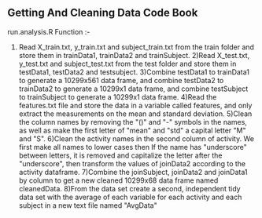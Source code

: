 **Getting And Cleaning Data Code Book**
-------------
run.analysis.R Function :-
1) Read X_train.txt, y_train.txt and subject_train.txt from the train folder and store them in trainData1, trainData2 and trainSubject.
2)Read X_test.txt, y_test.txt and subject_test.txt from the test folder and store them in testData1, testData2 and testsubject.
3)Combine testData1 to trainData1 to generate a 10299x561 data frame, and combine testData2 to trainData2 to generate a 10299x1 data frame, and combine testSubject to trainSubject to generate a 10299x1 data frame.
4)Read the features.txt file and store the data in a variable called features, and only extract the measurements on the mean and standard deviation.
5)Clean the column names by removing the "()" and "-" symbols in the names, as well as make the first letter of "mean" and "std" a capital letter "M" and "S".
6)Clean the activity names in the second column of activity. We first make all names to lower cases then If the name has "underscore" between letters, it is removed and capitalize the letter after the "underscore", then transform the values of joinData2 according to the activity dataframe.
7)Combine the joinSubject, joinData2 and joinData1 by column to get a new cleaned 10299x68 data frame named cleanedData.
8)From the data set  create a second, independent tidy data set with the average of each variable for each activity and each subject in a new text file named "AvgData"